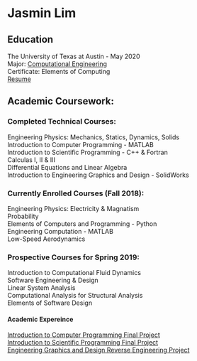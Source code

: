 # Jasmin Lim



## Education  
The University of Texas at Austin - May 2020  
Major: [Computational Engineering](http://www.ae.utexas.edu/undergraduate/computational-undergrad-program)  
Certificate: Elements of Computing  
[Resume](/documents/Resume.pdf)    

## Academic Coursework: 

### Completed Technical Courses:  

Engineering Physics: Mechanics, Statics, Dynamics, Solids  
Introduction to Computer Programming - MATLAB   
Introduction to Scientific Programming - C++ & Fortran  
Calculas I, II & III  
Differential Equations and Linear Algebra  
Introduction to Engineering Graphics and Design - SolidWorks  

### Currently Enrolled Courses (Fall 2018):  

Engineering Physics: Electricity & Magnatism  
Probability  
Elements of Computers and Programming - Python  
Engineering Computation - MATLAB  
Low-Speed Aerodynamics  

### Prospective Courses for Spring 2019:  

Introduction to Computational Fluid Dynamics  
Software Engineering & Design  
Linear System Analysis  
Computational Analysis for Structural Analysis  
Elements of Software Design

#### Academic Expereince  

[Introduction to Computer Programming Final Project](/AcademicExperience/COE301)  
[Introduction to Scientific Programming Final Project](/AcademicExperience/SDS322)  
[Engineering Graphics and Design Reverse Engineering Project](/AcademicExperience/ME302)  
